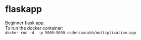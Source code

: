 # flaskapp
Beginner flask app.<br/>
To run the docker container:<br/>
`docker run -d  -p 5000:5000 codersaurabh/multiplication-app`
